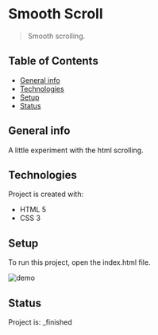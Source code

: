 # Smooth Scroll
> Smooth scrolling.

## Table of Contents
* [General info](#general-info)
* [Technologies](#technologies)
* [Setup](#setup)
* [Status](#status)

## General info
A little experiment with the html scrolling.
	
## Technologies
Project is created with:
* HTML 5
* CSS 3
	
## Setup
To run this project, open the index.html file.

![demo](/demo/smoothScroll.gif)

## Status
Project is:  _finished

